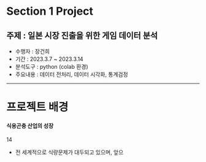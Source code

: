 # Section 1 Project  
주제 : 일본 시장 진출을 위한 게임 데이터 분석
-------------
* 수행자 : 장건희
* 기간 : 2023.3.7 ~ 2023.3.14
* 분석도구 : python (colab 환경)
* 주요내용 : 데이터 전처리, 데이터 시각화, 통계검정
* * *

# 프로젝트 배경

#### 식용곤충 산업의 성장
14
- 전 세계적으로 식량문제가 대두되고 있으며, 앞으
